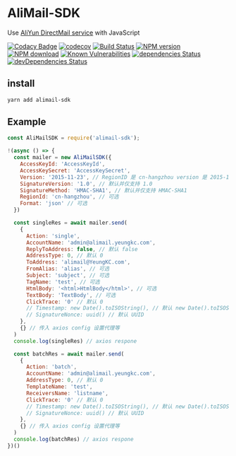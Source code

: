 # AliMail-SDK

Use [AliYun DirectMail service](https://help.aliyun.com/document_detail/29434.html) with JavaScript

[![Codacy Badge](https://api.codacy.com/project/badge/Grade/4b8c29d9480f44b387201a88233b9a36)](https://www.codacy.com/app/YeungKC/AliMail-SDK?utm_source=github.com&amp;utm_medium=referral&amp;utm_content=YeungKC/AliMail-SDK&amp;utm_campaign=Badge_Grade)
[![codecov](https://codecov.io/gh/YeungKC/AliMail-SDK/branch/master/graph/badge.svg)](https://codecov.io/gh/YeungKC/AliMail-SDK)
[![Build Status](https://travis-ci.org/YeungKC/AliMail-SDK.svg?branch=master)](https://travis-ci.org/YeungKC/AliMail-SDK)
[![NPM version](https://img.shields.io/npm/v/alimail-sdk.svg?style=flat-square)](https://npmjs.org/package/alimail-sdk)
[![NPM download](https://img.shields.io/npm/dm/alimail-sdk.svg?style=flat-square)](https://npmjs.org/package/alimail-sdk)
[![Known Vulnerabilities](https://snyk.io/test/npm/alimail-sdk/badge.svg)](https://snyk.io/test/npm/alimail-sdk)
[![dependencies Status](https://david-dm.org/yeungkc/alimail-sdk/status.svg)](https://david-dm.org/yeungkc/alimail-sdk)
[![devDependencies Status](https://david-dm.org/yeungkc/alimail-sdk/dev-status.svg)](https://david-dm.org/yeungkc/alimail-sdk?type=dev)

## install

```bash
yarn add alimail-sdk
```

## Example

```js
const AliMailSDK = require('alimail-sdk');

!(async () => {
  const mailer = new AliMailSDK({
    AccessKeyId: 'AccessKeyId',
    AccessKeySecret: 'AccessKeySecret',
    Version: '2015-11-23', // RegionID 是 cn-hangzhou version 是 2015-11-23，其他一律 2017-06-22
    SignatureVersion: '1.0', // 默认并仅支持 1.0
    SignatureMethod: 'HMAC-SHA1', // 默认并仅支持 HMAC-SHA1
    RegionId: 'cn-hangzhou', // 可选
    Format: 'json' // 可选
  })

  const singleRes = await mailer.send(
    {
      Action: 'single',
      AccountName: 'admin@alimail.yeungkc.com',
      ReplyToAddress: false, // 默认 false
      AddressType: 0, // 默认 0
      ToAddress: 'alimail@YeungKC.com',
      FromAlias: 'alias', // 可选
      Subject: 'subject', // 可选
      TagName: 'test', // 可选
      HtmlBody: '<html>HtmlBody</html>', // 可选
      TextBody: 'TextBody', // 可选
      ClickTrace: '0' // 默认 0
      // Timestamp: new Date().toISOString(), // 默认 new Date().toISOString()
      // SignatureNonce: uuid() // 默认 UUID
    },
    {} // 传入 axios config 设置代理等
  )
  console.log(singleRes) // axios respone

  const batchRes = await mailer.send(
    {
      Action: 'batch',
      AccountName: 'admin@alimail.yeungkc.com',
      AddressType: 0, // 默认 0
      TemplateName: 'test',
      ReceiversName: 'listname',
      ClickTrace: '0' // 默认 0
      // Timestamp: new Date().toISOString(), // 默认 new Date().toISOString()
      // SignatureNonce: uuid() // 默认 UUID
    },
    {} // 传入 axios config 设置代理等
  )
  console.log(batchRes) // axios respone
})()
```
